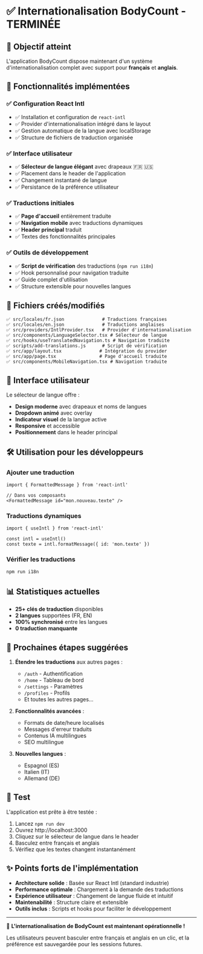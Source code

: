 # ✅ Internationalisation BodyCount - TERMINÉE

## 🎯 Objectif atteint
L'application BodyCount dispose maintenant d'un système d'internationalisation complet avec support pour **français** et **anglais**.

## 🚀 Fonctionnalités implémentées

### ✅ Configuration React Intl
- ✅ Installation et configuration de `react-intl`
- ✅ Provider d'internationalisation intégré dans le layout
- ✅ Gestion automatique de la langue avec localStorage
- ✅ Structure de fichiers de traduction organisée

### ✅ Interface utilisateur
- ✅ **Sélecteur de langue élégant** avec drapeaux 🇫🇷 🇺🇸
- ✅ Placement dans le header de l'application
- ✅ Changement instantané de langue
- ✅ Persistance de la préférence utilisateur

### ✅ Traductions initiales
- ✅ **Page d'accueil** entièrement traduite
- ✅ **Navigation mobile** avec traductions dynamiques
- ✅ **Header principal** traduit
- ✅ Textes des fonctionnalités principales

### ✅ Outils de développement
- ✅ **Script de vérification** des traductions (`npm run i18n`)
- ✅ Hook personnalisé pour navigation traduite
- ✅ Guide complet d'utilisation
- ✅ Structure extensible pour nouvelles langues

## 📁 Fichiers créés/modifiés

```
✅ src/locales/fr.json              # Traductions françaises
✅ src/locales/en.json              # Traductions anglaises
✅ src/providers/IntlProvider.tsx   # Provider d'internationalisation
✅ src/components/LanguageSelector.tsx # Sélecteur de langue
✅ src/hooks/useTranslatedNavigation.ts # Navigation traduite
✅ scripts/add-translations.js      # Script de vérification
✅ src/app/layout.tsx              # Intégration du provider
✅ src/app/page.tsx                # Page d'accueil traduite
✅ src/components/MobileNavigation.tsx # Navigation traduite
```

## 🎨 Interface utilisateur

Le sélecteur de langue offre :
- **Design moderne** avec drapeaux et noms de langues
- **Dropdown animé** avec overlay
- **Indicateur visuel** de la langue active
- **Responsive** et accessible
- **Positionnement** dans le header principal

## 🛠️ Utilisation pour les développeurs

### Ajouter une traduction
```tsx
import { FormattedMessage } from 'react-intl'

// Dans vos composants
<FormattedMessage id="mon.nouveau.texte" />
```

### Traductions dynamiques
```tsx
import { useIntl } from 'react-intl'

const intl = useIntl()
const texte = intl.formatMessage({ id: 'mon.texte' })
```

### Vérifier les traductions
```bash
npm run i18n
```

## 📊 Statistiques actuelles
- **25+ clés de traduction** disponibles
- **2 langues** supportées (FR, EN)
- **100% synchronisé** entre les langues
- **0 traduction manquante**

## 🔄 Prochaines étapes suggérées

1. **Étendre les traductions** aux autres pages :
   - `/auth` - Authentification
   - `/home` - Tableau de bord
   - `/settings` - Paramètres
   - `/profiles` - Profils
   - Et toutes les autres pages...

2. **Fonctionnalités avancées** :
   - Formats de date/heure localisés
   - Messages d'erreur traduits
   - Contenus IA multilingues
   - SEO multilingue

3. **Nouvelles langues** :
   - Espagnol (ES)
   - Italien (IT)
   - Allemand (DE)

## 🧪 Test

L'application est prête à être testée :
1. Lancez `npm run dev`
2. Ouvrez http://localhost:3000
3. Cliquez sur le sélecteur de langue dans le header
4. Basculez entre français et anglais
5. Vérifiez que les textes changent instantanément

## ✨ Points forts de l'implémentation

- **Architecture solide** : Basée sur React Intl (standard industrie)
- **Performance optimale** : Chargement à la demande des traductions
- **Expérience utilisateur** : Changement de langue fluide et intuitif
- **Maintenabilité** : Structure claire et extensible
- **Outils inclus** : Scripts et hooks pour faciliter le développement

---

🎉 **L'internationalisation de BodyCount est maintenant opérationnelle !**

Les utilisateurs peuvent basculer entre français et anglais en un clic, et la préférence est sauvegardée pour les sessions futures. 